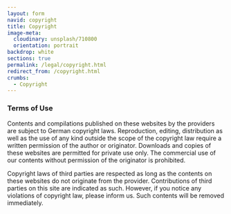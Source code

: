 ```yaml
---
layout: form
navid: copyright
title: Copyright
image-meta:
  cloudinary: unsplash/710800
  orientation: portrait
backdrop: white
sections: true
permalink: /legal/copyright.html
redirect_from: /copyright.html
crumbs:
  - Copyright
---
```


<section class="dark-grey">
  <h3>Terms of Use</h3>
</section>
<section>
<p>Contents and compilations published on these websites by the providers are
subject to German copyright laws. Reproduction, editing, distribution as well as
the use of any kind outside the scope of the copyright law require a written
permission of the author or originator. Downloads and copies of these websites
are permitted for private use only. The commercial use of our contents without
permission of the originator is prohibited.</p>
<p>Copyright laws of third parties are respected as long as the contents on these
websites do not originate from the provider. Contributions of third parties on
this site are indicated as such. However, if you notice any violations of
copyright law, please inform us. Such contents will be removed immediately.</p>
</section>
